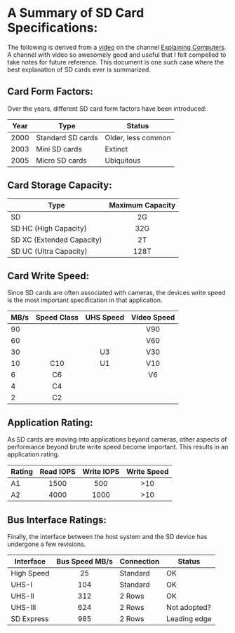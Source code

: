 # A Summary of SD Card Specifications:

The following is derived from a [video](https://youtu.be/oLQ8A_vcBqU) on the
channel
[Explaining Computers](https://www.youtube.com/channel/UCbiGcwDWZjz05njNPrJU7jA).
A channel with video so awesomely good and useful that I felt compelled to take
notes for future reference. This document is one such case where the best
explanation of SD cards ever is summarized.

## Card Form Factors:

Over the years, different SD card form factors have been introduced:

Year   | Type              | Status             |
-------|-------------------|--------------------|
2000   | Standard SD cards | Older, less common |
2003   | Mini SD cards     | Extinct            |
2005   | Micro SD cards    | Ubiquitous         |

## Card Storage Capacity:

Type                      | Maximum Capacity  |
--------------------------|:-----------------:|
SD                        | 2G                |
SD HC (High Capacity)     | 32G               |
SD XC (Extended Capacity) | 2T                |
SD UC (Ultra Capacity)    | 128T              |

## Card Write Speed:

Since SD cards are often associated with cameras, the devices write speed is
the most important specification in that application.

MB/s| Speed Class | UHS Speed | Video Speed  |
----|:-----------:|:---------:|:------------:|
90  |             |           |     V90      |
60  |             |           |     V60      |
30  |             |     U3    |     V30      |
10  |    C10      |     U1    |     V10      |
6   |    C6       |           |     V6       |
4   |    C4       |           |              |
2   |    C2       |           |              |

## Application Rating:

As SD cards are moving into applications beyond cameras, other aspects of
performance beyond brute write speed become important. This results in an
application rating.

Rating |Read IOPS |Write IOPS | Write Speed |
-------|:--------:|:---------:|:-----------:|
A1     |   1500   |     500   |    >10      |
A2     |   4000   |    1000   |    >10      |

## Bus Interface Ratings:

Finally, the interface between the host system and the SD device has undergone
a few revisions.

Interface  | Bus Speed MB/s | Connection | Status       |
-----------|:--------------:|------------|--------------|
High Speed |       25       |  Standard  |      OK      |
UHS-I      |      104       |  Standard  |      OK      |
UHS-II     |      312       |    2 Rows  |      OK      |
UHS-III    |      624       |    2 Rows  | Not adopted? |
SD Express |      985       |    2 Rows  | Leading edge |

